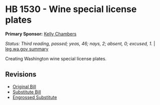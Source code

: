 # HB 1530 - Wine special license plates
**Primary Sponsor:** [Kelly Chambers](/person/leg/chambers_ke.md)

*Status: Third reading, passed; yeas, 46; nays, 2; absent, 0; excused, 1.* | [leg.wa.gov summary](https://app.leg.wa.gov/billsummary?BillNumber=1530&Year=2021)

Creating Washington wine special license plates.

## Revisions
* [Original Bill](1/)
* [Substitute Bill](S/)
* [Engrossed Substitute](S.E/)